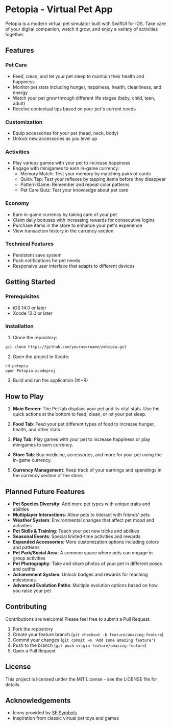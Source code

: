 # Petopia - Virtual Pet App

Petopia is a modern virtual pet simulator built with SwiftUI for iOS. Take care of your digital companion, watch it grow, and enjoy a variety of activities together.

## Features

### Pet Care
- Feed, clean, and let your pet sleep to maintain their health and happiness
- Monitor pet stats including hunger, happiness, health, cleanliness, and energy
- Watch your pet grow through different life stages (baby, child, teen, adult)
- Receive contextual tips based on your pet's current needs

### Customization
- Equip accessories for your pet (head, neck, body)
- Unlock new accessories as you level up

### Activities
- Play various games with your pet to increase happiness
- Engage with minigames to earn in-game currency:
  - Memory Match: Test your memory by matching pairs of cards
  - Quick Tap: Test your reflexes by tapping items before they disappear
  - Pattern Game: Remember and repeat color patterns
  - Pet Care Quiz: Test your knowledge about pet care

### Economy
- Earn in-game currency by taking care of your pet
- Claim daily bonuses with increasing rewards for consecutive logins
- Purchase items in the store to enhance your pet's experience
- View transaction history in the currency section

### Technical Features
- Persistent save system
- Push notifications for pet needs
- Responsive user interface that adapts to different devices

## Getting Started

### Prerequisites
- iOS 14.0 or later
- Xcode 12.0 or later

### Installation
1. Clone the repository:
```bash
git clone https://github.com/yourusername/petopia.git
```

2. Open the project in Xcode:
```bash
cd petopia
open Petopia.xcodeproj
```

3. Build and run the application (⌘+R)

## How to Play

1. **Main Screen**: The Pet tab displays your pet and its vital stats. Use the quick actions at the bottom to feed, clean, or let your pet sleep.

2. **Food Tab**: Feed your pet different types of food to increase hunger, health, and other stats.

3. **Play Tab**: Play games with your pet to increase happiness or play minigames to earn currency.

4. **Store Tab**: Buy medicine, accessories, and more for your pet using the in-game currency.

5. **Currency Management**: Keep track of your earnings and spendings in the currency section of the store.

## Planned Future Features

- **Pet Species Diversity**: Add more pet types with unique traits and abilities
- **Multiplayer Interactions**: Allow pets to interact with friends' pets
- **Weather System**: Environmental changes that affect pet mood and activities
- **Pet Skills & Training**: Teach your pet new tricks and abilities
- **Seasonal Events**: Special limited-time activities and rewards
- **Expanded Accessories**: More customization options including colors and patterns
- **Pet Park/Social Area**: A common space where pets can engage in group activities
- **Pet Photography**: Take and share photos of your pet in different poses and outfits
- **Achievement System**: Unlock badges and rewards for reaching milestones
- **Advanced Evolution Paths**: Multiple evolution options based on how you raise your pet

## Contributing

Contributions are welcome! Please feel free to submit a Pull Request.

1. Fork the repository
2. Create your feature branch (`git checkout -b feature/amazing-feature`)
3. Commit your changes (`git commit -m 'Add some amazing feature'`)
4. Push to the branch (`git push origin feature/amazing-feature`)
5. Open a Pull Request

## License

This project is licensed under the MIT License - see the LICENSE file for details.

## Acknowledgements

- Icons provided by [SF Symbols](https://developer.apple.com/sf-symbols/)
- Inspiration from classic virtual pet toys and games
